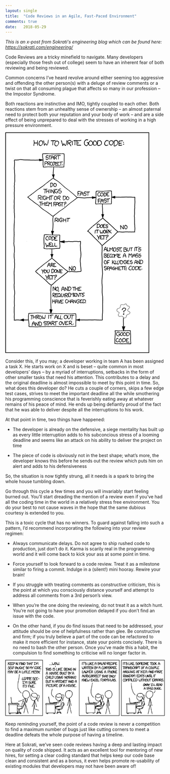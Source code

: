 ```yaml
---
layout: single
title:  "Code Reviews in an Agile, Fast-Paced Environment"
comments: true
date:   2018-05-29
---
```

*This is an x-post from Sokrati's engineering blog which can be found here: https://sokrati.com/engineering/*

Code Reviews are a tricky minefield to navigate. Many developers (especially those fresh out of college) seem to have an inherent fear of both reviewing and being reviewed.

Common concerns I’ve heard revolve around either seeming too aggressive and offending the other person(s) with a deluge of review comments or a twist on that all consuming plague that affects so many in our profession – the Impostor Syndrome.

Both reactions are instinctive and IMO, tightly coupled to each other. Both reactions stem from an unhealthy sense of ownership – an almost paternal need to protect both your reputation and your body of work – and are a side effect of being unprepared to deal with the stresses of working in a high pressure environment.

![XKCD](/assets/images/good_code.png)

Consider this, if you may; a developer working in team A has been assigned a task X. He starts work on X and is beset – quite common in most developers’ days – by a myriad of interruptions, setbacks in the form of other smaller tasks that need his attention. This contributes to a delay and the original deadline is almost impossible to meet by this point in time. So, what does this developer do? He cuts a couple of corners, skips a few edge test cases, strives to meet the important deadline all the while smothering his programming conscience that is feverishly eating away at whatever remains of his peace of mind. He ends up being defiantly proud of the fact that he was able to deliver despite all the interruptions to his work.

At that point in time, two things have happened:

* The developer is already on the defensive, a siege mentality has built up as every little interruption adds to his subconcious stress of a looming deadline and seems like an attack on his ability to deliver the project on time

* The piece of code is obviously not in the best shape; what’s more, the developer knows this before he sends out the review which puts him on alert and adds to his defensiveness

So, the situation is now tightly strung, all it needs is a spark to bring the whole house tumbling down.

Go through this cycle a few times and you will invariably start feeling burned out. You’ll start dreading the mention of a review even if you’ve had all the coding time in the world in a relatively stress free environment. You do your best to not cause waves in the hope that the same dubious courtesy is extended to you.

This is a toxic cycle that has no winners. To guard against falling into such a pattern, I’d recommend incorporating the following into your review regimen:

* Always communicate delays. Do not agree to ship rushed code to production, just don’t do it. Karma is scarily real in the programming world and it will come back to kick your ass at some point in time.

* Force yourself to look forward to a code review. Treat it as a milestone similar to firing a commit. Indulge in a (silent!) mini hooray. Rewire your brain!

* If you struggle with treating comments as constructive criticism, this is the point at which you consciously distance yourself and attempt to address all comments from a 3rd person’s view.

* When you’re the one doing the reviewing, do not treat it as a witch hunt. You’re not going to have your promotion delayed if you don’t find an issue with the code.

* On the other hand, if you do find issues that need to be addressed, your attitude should be one of helpfulness rather than glee. Be constructive and firm; if you truly believe a part of the code can be refactored to make it more efficient for instance, state your points concisely. There is no need to bash the other person. Once you’ve made this a habit, the compulsion to find something to criticise will no longer factor in.

![XKCD2](/assets/images/code_quality.png)

Keep reminding yourself, the point of a code review is never a competition to find a maximum number of bugs just like cutting corners to meet a deadline defeats the whole purpose of having a timeline.

Here at Sokrati, we’ve seen code reviews having a deep and lasting impact on quality of code shipped. It acts as an excellent tool for mentoring of new hires, for setting a clear coding standard that helps keep our code base clean and consistent and as a bonus, it even helps promote re-usability of existing modules that developers may not have been aware of!
